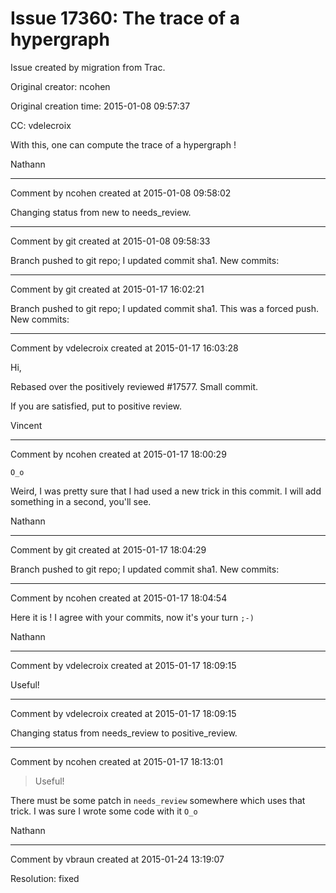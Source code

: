 # Issue 17360: The trace of a hypergraph

Issue created by migration from Trac.

Original creator: ncohen

Original creation time: 2015-01-08 09:57:37

CC:  vdelecroix

With this, one can compute the trace of a hypergraph !

Nathann


---

Comment by ncohen created at 2015-01-08 09:58:02

Changing status from new to needs_review.


---

Comment by git created at 2015-01-08 09:58:33

Branch pushed to git repo; I updated commit sha1. New commits:


---

Comment by git created at 2015-01-17 16:02:21

Branch pushed to git repo; I updated commit sha1. This was a forced push. New commits:


---

Comment by vdelecroix created at 2015-01-17 16:03:28

Hi,

Rebased over the positively reviewed #17577. Small commit.

If you are satisfied, put to positive review.

Vincent


---

Comment by ncohen created at 2015-01-17 18:00:29

`O_o`

Weird, I was pretty sure that I had used a new trick in this commit. I will add something in a second, you'll see.

Nathann


---

Comment by git created at 2015-01-17 18:04:29

Branch pushed to git repo; I updated commit sha1. New commits:


---

Comment by ncohen created at 2015-01-17 18:04:54

Here it is ! I agree with your commits, now it's your turn `;-)`

Nathann


---

Comment by vdelecroix created at 2015-01-17 18:09:15

Useful!


---

Comment by vdelecroix created at 2015-01-17 18:09:15

Changing status from needs_review to positive_review.


---

Comment by ncohen created at 2015-01-17 18:13:01

> Useful!

There must be some patch in `needs_review` somewhere which uses that trick. I was sure I wrote some code with it `O_o`

Nathann


---

Comment by vbraun created at 2015-01-24 13:19:07

Resolution: fixed
